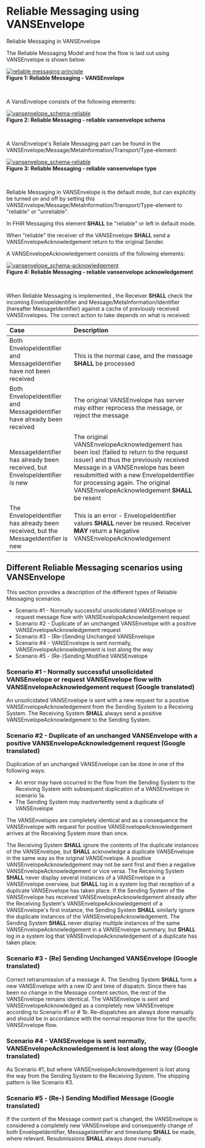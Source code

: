 # Reliable Messaging using VANSEnvelope

Reliable Messaging in VANSEnvelope

The Reliable Messaging Model and how the flow is laid out using VANSEnvelope is shown below:

<figure style="margin-left: 0px; margin-right: 0px; width: 100%;">
<a href="../images/reliable-messaging-vansenvelope_1160x625.png" target="_blank"> <img src="../images/reliable-messaging-vansenvelope_1160x625.png" alt="reliable messaging principle" style="width:auto; margin-left:0px; margin-right:0px;" id="Fig1"></a>
<figcaption text-align="left"><b>Figure 1: Reliable Messaging - VANSEnvelope </b></figcaption>
</figure>
<br>

A VansEnvelope consists of the following elements:

<figure style="margin-left: 0px; margin-right: 0px; width: 100%;">
<a href="../images/vansenvelope_schema-reliable.png" target="_blank"> <img src="../images/vansenvelope_schema-reliable.png" alt="vansenvelope_schema-reliable" style="width:auto; margin-left:0px; margin-right:0px;" id="Fig2"></a>
<figcaption text-align="left"><b>Figure 2: Reliable Messaging - reliable vansenvelope schema </b></figcaption>
</figure>
<br>

A VansEnvelope's Reliale Messaging part can be found in the VANSEnvelope/Message/MetaInformation/Transport/Type-element:

<figure style="margin-left: 0px; margin-right: 0px; width: 100%;">
<a href="../images/vansenvelope_schema-reliable-type.png" target="_blank"> <img src="../images/vansenvelope_schema-reliable-type.png" alt="vansenvelope_schema-reliable" style="width:auto; margin-left:0px; margin-right:0px;" id="Fig3"></a>
<figcaption text-align="left"><b>Figure 3: Reliable Messaging - reliable vansenvelope type </b></figcaption>
</figure>
<br>

Reliable Messaging in VANSEnvelope is the default mode, but can explicitly be turned on and off by setting this VANSEnvelope/Message/MetaInformation/Transport/Type-element to "reliable" or "unreliable".

In FHIR Messaging this element **SHALL** be "reliable" or left in default mode.

When "reliable" the receiver of the VANSEnvelope **SHALL** send a VANSEnvelopeAcknowledgement return to the original Sender.

A VANSEnvelopeAcknowledgement consists of the following elements:

<figure style="margin-left: 0px; margin-right: 0px; width: 100%;">
<a href="../images/vansenvelope_schema-acknowledgement.png" target="_blank"> <img src="../images/vansenvelope_schema-acknowledgement.png" alt="vansenvelope_schema-acknowledgement" style="width:auto; margin-left:0px; margin-right:0px;" id="Fig4"></a>
<figcaption text-align="left"><b>Figure 4: Reliable Messaging - reliable vansenvelope acknowledgement </b></figcaption>
</figure>
<br>

When Reliable Messaging is implemented , the Receiver **SHALL** check the incoming EnvelopeIdentifier and Message/MetaInformation/Identifier (hereafter MessageIdentifier) against a cache of previously received VANSEnvelopes. The correct action to take depends on what is received:

| Case                                                            | Description                 |
|:----------------------------------------------------------------|:---------------------------|
| Both EnvelopeIdentifier and MessageIdentifier have not been received       | This is the normal case, and the message **SHALL** be processed            |
| Both EnvelopeIdentifier and MessageIdentifier have already been received   | The original VANSEnvelope has server may either reprocess the message, or reject the message|
| MessageIdentifier has already been received, but EnvelopeIdentifier is new | The original VANSEnvelopeAcknowledgement has been lost (failed to return to the request issuer) and thus the previously received Message in a VANSEnvelope has been resubmitted with a new EnvelopeIdentifier for processing again. The original VANSEnvelopeAcknowledgement **SHALL** be resent|
| The EnvelopeIdentifier has already been received, but the MessageIdentifier is new | This is an error - EnvelopeIdentifier values **SHALL** never be reused. Receiver **MAY** return a Negative VANSEnvelopeAcknowledgement|

## Different Reliable Messaging scenarios using VANSEnvelope

This section provides a description of the different types of Reliable Messaging scenarios.

- Scenario #1 - Normally successful unsolicidated VANSEnvelope or request message flow with VANSEnvelopeAcknowledgement request
- Scenario #2 - Duplicate of an unchanged VANSEnvelope with a positive VANSEnvelopeAcknowledgement request
- Scenario #3 - (Re-)Sending Unchanged VANSEnvelope
- Scenario #4 - VANSEnvelope is sent normally, VANSEnvelopeAcknowledgement is lost along the way
- Scenario #5 - (Re-)Sending Modified VANSEnvelope

### Scenario #1 - Normally successful unsolicidated VANSEnvelope or request VANSEnvelope flow with VANSEnvelopeAcknowledgement request (Google translated)

An unsolicidated VANSEnvelope is sent with a new request for a positive VANSEnvelopeAcknowledgement from the Sending System to a Receiving System.
The Receiving System **SHALL** always send a positive VANSEnvelopeAcknowledgement to the Sending System.

### Scenario #2 - Duplicate of an unchanged VANSEnvelope with a positive VANSEnvelopeAcknowledgement request (Google translated)

Duplication of an unchanged VANSEnvelope can be done in one of the following ways:

- An error may have occurred in the flow from the Sending System to the Receiving System with subsequent duplication of a VANSEnvelope in scenario 1a.
- The Sending System may inadvertently send a duplicate of VANSEnvelope

The VANSEnvelopes are completely identical and as a consequence the VANSEnvelope with request for positive VANSEnvelopeAcknowledgement arrives at the Receiving System more than once.

The Receiving System **SHALL** ignore the contents of the duplicate instances of the VANSEnvelope, but **SHALL** acknowledge a duplicate VANSEnvelope in the same way as the original VANSEnvelope. A positive VANSEnvelopeAcknowledgement may not be sent first and then a negative VANSEnvelopeAcknowledgement or vice versa. The Receiving System **SHALL** never display several instances of a VANSEnvelope in a VANSEnvelope overview, but **SHALL** log in a system log that reception of a duplicate VANSEnvelope has taken place. If the Sending System of the VANSEnvelope has received VANSEnvelopeAcknowledgement already after the Receiving System's VANSEnvelopeAcknowledgement of a VANSEnvelope's first instance, the Sending System **SHALL** similarly ignore the duplicate instances of the VANSEnvelopeAcknowledgement. The Sending System **SHALL** never display multiple instances of the same VANSEnvelopeAcknowledgement in a VANSEnvelope summary, but **SHALL** log in a system log that VANSEnvelopeAcknowledgement of a duplicate has taken place.

### Scenario #3 - (Re) Sending Unchanged VANSEnvelope (Google translated)

Correct retransmission of a message A.
The Sending System **SHALL** form a new VANSEnvelope with a new ID and time of dispatch. Since there has been no change in the Message content section, the rest of the VANSEnvelope remains identical. The VANSEnvelope is sent and VANSEnvelopeAcknowledged as a completely new VANSEnvelope according to Scenario #1 or # 1b.
Re-dispatches are always done manually and should be in accordance with the normal response time for the specific VANSEnvelope flow.

### Scenario #4 - VANSEnvelope is sent normally, VANSEnvelopeAcknowledgement is lost along the way (Google translated)

As Scenario #1, but where VANSEnvelopeAcknowledgement is lost along the way from the Sending System to the Receiving System.
The shipping pattern is like Scenario #3.

### Scenario #5 - (Re-) Sending Modified Message (Google translated)

If the content of the Message content part is changed, the VANSEnvelope is considered a completely new VANSEnvelope and consequently change of both EnvelopeIdentifier, MessageIdentifier and timestamp **SHALL** be made, where relevant.
Resubmissions **SHALL** always done manually.
